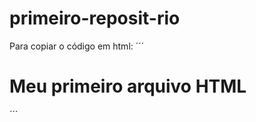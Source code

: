 # primeiro-reposit-rio

Para copiar o código em html:
´´´
<html>
  <h1>Meu primeiro arquivo HTML</h1>
</html>
´´´
